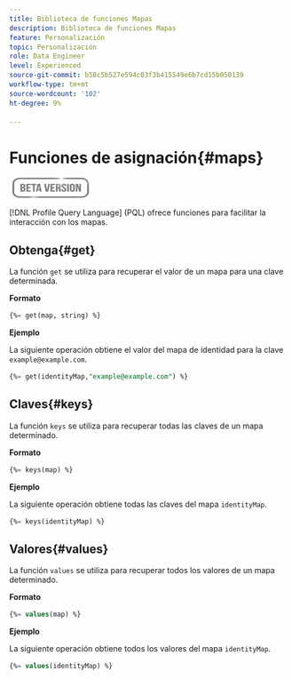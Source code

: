 ```yaml
---
title: Biblioteca de funciones Mapas
description: Biblioteca de funciones Mapas
feature: Personalización
topic: Personalización
role: Data Engineer
level: Experienced
source-git-commit: b58c5b527e594c03f3b415549e6b7cd15b050139
workflow-type: tm+mt
source-wordcount: '102'
ht-degree: 9%

---
```


# Funciones de asignación{#maps}

![](../../assets/do-not-localize/badge.png)

[!DNL Profile Query Language] (PQL) ofrece funciones para facilitar la interacción con los mapas.

## Obtenga{#get}

La función `get` se utiliza para recuperar el valor de un mapa para una clave determinada.

**Formato**

```sql
{%= get(map, string) %}
```

**Ejemplo**

La siguiente operación obtiene el valor del mapa de identidad para la clave `example@example.com`.

```sql
{%= get(identityMap,"example@example.com") %}
```

## Claves{#keys}

La función `keys` se utiliza para recuperar todas las claves de un mapa determinado.

**Formato**

```sql
{%= keys(map) %}
```

**Ejemplo**

La siguiente operación obtiene todas las claves del mapa `identityMap`.

```sql
{%= keys(identityMap) %}
```

## Valores{#values}

La función `values` se utiliza para recuperar todos los valores de un mapa determinado.

**Formato**

```sql
{%= values(map) %}
```

**Ejemplo**

La siguiente operación obtiene todos los valores del mapa `identityMap`.

```sql
{%= values(identityMap) %}
```
